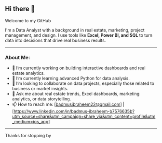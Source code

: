 ## Hi there 👋

Welcome to my GitHub

I'm a Data Analyst with a background in real estate, marketing, project management, and design. I use tools like **Excel, Power BI, and SQL** to turn data into decisions that drive real business results.

---

### About Me:
- 🔭 I’m currently working on building interactive dashboards and real estate analytics.
- 🌱 I’m currently learning advanced Python for data analysis.
- 👯 I’m looking to collaborate on data projects, especially those related to business or market insights.
- 💬 Ask me about real estate trends, Excel dashboards, marketing analytics, or data storytelling.
- 📫 How to reach me: [badmusibraheem22@gmail.com] | [https://www.linkedin.com/in/badmus-ibraheem-b7576635b?utm_source=share&utm_campaign=share_via&utm_content=profile&utm_medium=ios_app]

---

Thanks for stopping by
